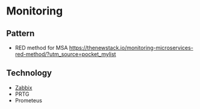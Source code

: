 # Monitoring

## Pattern

- RED method for MSA https://thenewstack.io/monitoring-microservices-red-method/?utm_source=pocket_mylist

## Technology

- [Zabbix](zabbix.md)
- PRTG
- Prometeus
